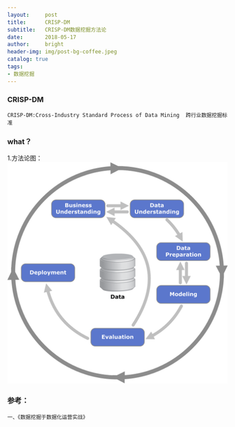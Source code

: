 ```yaml
---
layout:     post
title:      CRISP-DM
subtitle:   CRISP-DM数据挖掘方法论
date:       2018-05-17
author:     bright
header-img: img/post-bg-coffee.jpeg
catalog: true
tags:
- 数据挖掘
---
```


### CRISP-DM

```
CRISP-DM:Cross-Industry Standard Process of Data Mining  跨行业数据挖掘标准
```


### what？

1.方法论图：
![](https://raw.githubusercontent.com/brightyuan/brightyuan.github.io/master/img/CRISP_DM.png)




### 参考：

```
一、《数据挖掘于数据化运营实战》
```
